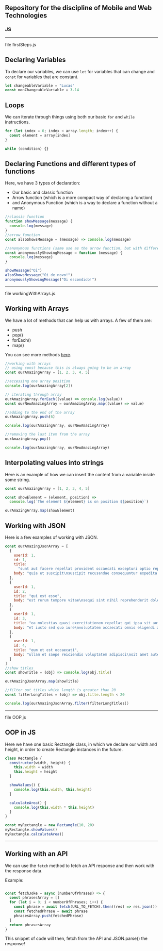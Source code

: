 ## Repository for the discipline of Mobile and Web Technologies

### JS
---
file firstSteps.js

## Declaring Variables

To declare our variables, we can use ```let``` for variables that can change and ```const``` for variables that are constant.

```js
let changeableVariable = "Lucas"
const nonChangeableVariable = 3.14
```

## Loops

We can iterate through things using both our basic ```for``` and ```while``` instructions.

```js
for (let index = 0; index < array.length; index++) {
  const element = array[index]
}

while (condition) {}
```

## Declaring Functions and different types of functions

Here, we have 3 types of declaration:
- Our basic and classic function
- Arrow function (which is a more compact way of declaring a function)
- and Anonymous Function (which is a way to declare a function without a name)

```js
//classic function
function showMessage(message) {
  console.log(message)
}
//arrow function
const alsoShowsMessage = (message) => console.log(message)

//anonymous functions (same use as the arrow function, but with different syntax)
const anonymouslyShowingMessage = function (message) {
  console.log(message)
}

showMessage("Oi")
alsoShowsMessage("Oi de novo!")
anonymouslyShowingMessage("Oi escondido!")
```

---
file workingWithArrays.js

## Working with Arrays

We have a lot of methods that can help us with arrays. A few of them are:
- push
- pop()
- forEach()
- map()

You can see more methods [here](https://developer.mozilla.org/pt-BR/docs/Web/JavaScript/Reference/Global_Objects/Array).

```js
//working with arrays
// using const because this is always going to be an array
const ourAmazingArray = [1, 2, 3, 4, 5]

//accessing one array position
console.log(ourAmazingArray[2])

// iterating through array
ourAmazingArray.forEach((value) => console.log(value))
const ourNewAmazingArray = ourAmazingArray.map((value) => value)

//adding to the end of the array
ourAmazingArray.push(6)

console.log(ourAmazingArray, ourNewAmazingArray)

//removing the last item from the array
ourAmazingArray.pop()

console.log(ourAmazingArray, ourNewAmazingArray)
```

## Interpolating values into strings

Here is an example of how we can insert the content from a variable inside some string.

```js
const ourAmazingArray = [1, 2, 3, 4, 5]

const showElement = (element, position) =>
  console.log(`The element ${element} is on position ${position}`)

ourAmazingArray.map(showElement)
```

## Working with JSON

Here is a few examples of working with JSON.

```js
const ourAmazingJsonArray = [
  {
    userId: 1,
    id: 1,
    title:
      "sunt aut facere repellat provident occaecati excepturi optio reprehenderit",
    body: "quia et suscipit\nsuscipit recusandae consequuntur expedita et cum\nreprehenderit molestiae ut ut quas totam\nnostrum rerum est autem sunt rem eveniet architecto"
  },
  {
    userId: 1,
    id: 2,
    title: "qui est esse",
    body: "est rerum tempore vitae\nsequi sint nihil reprehenderit dolor beatae ea dolores neque\nfugiat blanditiis voluptate porro vel nihil molestiae ut reiciendis\nqui aperiam non debitis possimus qui neque nisi nulla"
  },
  {
    userId: 1,
    id: 3,
    title: "ea molestias quasi exercitationem repellat qui ipsa sit aut",
    body: "et iusto sed quo iure\nvoluptatem occaecati omnis eligendi aut ad\nvoluptatem doloribus vel accusantium quis pariatur\nmolestiae porro eius odio et labore et velit aut"
  },
  {
    userId: 1,
    id: 4,
    title: "eum et est occaecati",
    body: "ullam et saepe reiciendis voluptatem adipisci\nsit amet autem assumenda provident rerum culpa\nquis hic commodi nesciunt rem tenetur doloremque ipsam iure\nquis sunt voluptatem rerum illo velit"
  }
]
//show titles
const showTitle = (obj) => console.log(obj.title)

ourAmazingJsonArray.map(showTitle)

//filter out titles which length is greater than 20
const filterLongTitles = (obj) => obj.title.length < 20

console.log(ourAmazingJsonArray.filter(filterLongTitles))
```

---
file OOP.js

## OOP in JS

Here we have one basic Rectangle class, in which we declare our width and height, in order to create Rectangle instances in the future. 

```js
class Rectangle {
  constructor(width, height) {
    this.width = width
    this.height = height
  }

  showValues() {
    console.log(this.width, this.height)
  }

  calculateArea() {
    console.log(this.width * this.height)
  }
}

const myRectangle = new Rectangle(10, 20)
myRectangle.showValues()
myRectangle.calculateArea()


```

---

## Working with an API 

We can use the ```fetch``` method to fetch an API response and then work with the response data.

Example:

```js

const fetchJoke = async (numberOfPhrases) => {
  const phrasesArray = []
  for (let i = 0; i < numberOfPhrases; i++) {
    const phrase = await fetch(URL_TO_FETCH).then((res) => res.json())
    const fetchedPhrase = await phrase
    phrasesArray.push(fetchedPhrase)
  }
  return phrasesArray
}


```

This snippet of code will then, fetch from the API and JSON.parse() the response!